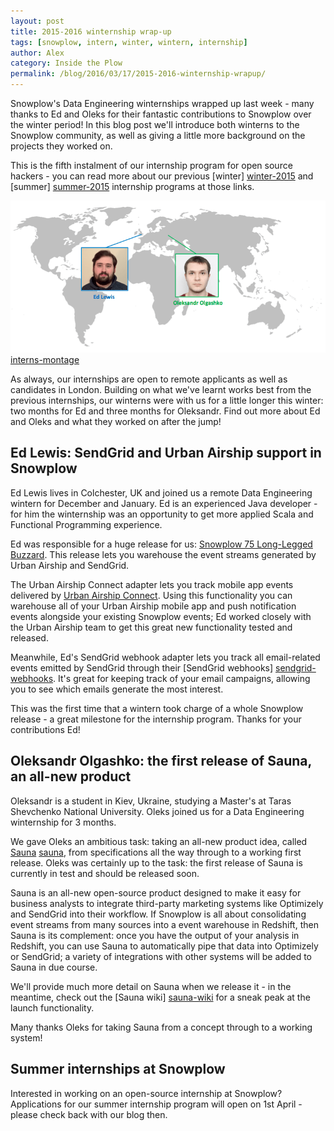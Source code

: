 ```yaml
---
layout: post
title: 2015-2016 winternship wrap-up
tags: [snowplow, intern, winter, wintern, internship]
author: Alex
category: Inside the Plow
permalink: /blog/2016/03/17/2015-2016-winternship-wrapup/
---
```


Snowplow's Data Engineering winternships wrapped up last week - many thanks to Ed and Oleks for their fantastic contributions to Snowplow over the winter period! In this blog post we'll introduce both winterns to the Snowplow community, as well as giving a little more background on the projects they worked on.

This is the fifth instalment of our internship program for open source hackers - you can read more about our previous [winter] [winter-2015] and [summer] [summer-2015] internship programs at those links.

![interns-montage] [interns-montage]

As always, our internships are open to remote applicants as well as candidates in London. Building on what we've learnt works best from the previous internships, our winterns were with us for a little longer this winter: two months for Ed and three months for Oleksandr. Find out more about Ed and Oleks and what they worked on after the jump!

<!--more-->

## Ed Lewis: SendGrid and Urban Airship support in Snowplow

Ed Lewis lives in Colchester, UK and joined us a remote Data Engineering wintern for December and January. Ed is an experienced Java developer - for him the winternship was an opportunity to get more applied Scala and Functional Programming experience.

Ed was responsible for a huge release for us: [Snowplow 75 Long-Legged Buzzard][r75-release]. This release lets you warehouse the event streams generated by Urban Airship and SendGrid.

The Urban Airship Connect adapter lets you track mobile app events delivered by [Urban Airship Connect][urbanairship-connect]. Using this functionality you can warehouse all of your Urban Airship mobile app and push notification events alongside your existing Snowplow events; Ed worked closely with the Urban Airship team to get this great new functionality tested and released.

Meanwhile, Ed's SendGrid webhook adapter lets you track all email-related events emitted by SendGrid through their [SendGrid webhooks] [sendgrid-webhooks]. It's great for keeping track of your email campaigns, allowing you to see which emails generate the most interest.

This was the first time that a wintern took charge of a whole Snowplow release - a great milestone for the internship program. Thanks for your contributions Ed!

## Oleksandr Olgashko: the first release of Sauna, an all-new product

Oleksandr is a student in Kiev, Ukraine, studying a Master's at Taras Shevchenko National University. Oleks joined us for a Data Engineering winternship for 3 months.

We gave Oleks an ambitious task: taking an all-new product idea, called [Sauna] [sauna], from specifications all the way through to a working first release. Oleks was certainly up to the task: the first release of Sauna is currently in test and should be released soon.

Sauna is an all-new open-source product designed to make it easy for business analysts to integrate third-party marketing systems like Optimizely and SendGrid into their workflow. If Snowplow is all about consolidating event streams from many sources into a event warehouse in Redshift, then Sauna is its complement: once you have the output of your analysis in Redshift, you can use Sauna to automatically pipe that data into Optimizely or SendGrid; a variety of integrations with other systems will be added to Sauna in due course.

We'll provide much more detail on Sauna when we release it - in the meantime, check out the [Sauna wiki] [sauna-wiki] for a sneak peak at the launch functionality.

Many thanks Oleks for taking Sauna from a concept through to a working system!

## Summer internships at Snowplow

Interested in working on an open-source internship at Snowplow? Applications for our summer internship program will open on 1st April - please check back with our blog then.

[winter-2015]: /blog/2015/01/25/introducing-our-2014-2015-winterns/
[summer-2015]: /blog/2015/07/10/introducing-our-2015-summer-interns

[interns-montage]: /assets/img/blog/2016/03/winterns-2015-2016.png

[r75-release]: /blog/2016/01/02/snowplow-r75-long-legged-buzzard-released/
[urbanairship-connect]: https://www.urbanairship.com/products/connect
[sendgrid-webhooks]: https://sendgrid.com/docs/API_Reference/Webhooks/index.html

[sauna]: https://github.com/snowplow/sauna
[sauna-wiki]: https://github.com/snowplow/sauna/wiki
